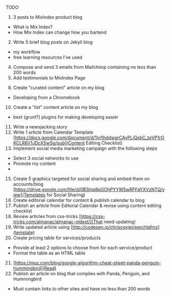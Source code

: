 TODO


1. 3 posts to MixIndex product blog
  * What is Mix Index?
  * How Mix Index can change how you bartend
2. Write 5 brief blog posts on Jekyll blog
  <!--* personal update-->
  * my workflow
  * free learning resources I've used
<!--3. Add email signup from Mailchimp to site-->
4. Compose and send 3 emails from Mailchimp containing no less than 200 words
5. Add testimonials to MixIndex Page
<!--7. Compose article for MIUCreates Newsletter-->
8. Create  "curated content" article on my blog
  * Developing from a Chromebook
<!--9. Create a "how-to" article on my blog-->
<!--  * Easy clearfixes-->
10. Create a "list" content article on my blog
  * best (grunt?) plugins for making developing easier
11. Write a newsjacking story
12. Write 1 article from Calendar Template
[https://docs.google.com/document/d/1IyfIhddwarCAyPLiQxbC_tqVP1rOKCLR6V1JDcX5wSg/pub](Content Editing Checklist)
13. Implement social media marketing campaign with the following steps
  * Select 3 social networks to use
  * Promote my content
  *
<!--14. Enable Google Analytics on my account-->
15. Create 5 graphics targeted for social sharing and embed them on accounts/blog
[https://drive.google.com/file/d/0B3Inp8pGOhPYYW5wRFFpYXVzNTQ/view](Templates for Social Sharing)
16. Create editorial calendar for content & publish calendar to blog
17. Publish an article from Editorial Calendar & revise using content editing checklist
18. Review articles from css-tricks [https://css-tricks.com/almanac/almanac-oldest/](That need updating)
19. Write updated article using [http://codepen.io/chriscoyier/pen/Hafmz](template)
20. Create pricing table for services/products
  * Provide at least 2 options to choose from for each service/product
  * Format the table as an HTML table
21. [https://moz.com/blog/google-algorithm-cheat-sheet-panda-penguin-hummingbird](Read)
22. Publish an article on blog that compiles with Panda, Penguin, and Hummingbird
  * Must contain links to other sites and have no less than 200 words